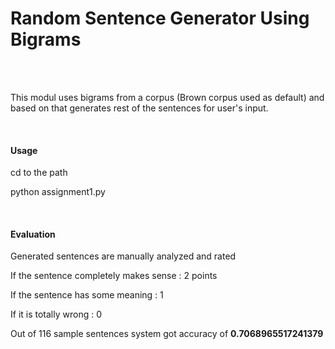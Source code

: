 <h1> Random Sentence Generator Using Bigrams </h1>
<br>
<br>
<p> This modul uses bigrams from a corpus (Brown corpus used as default) and based on that generates rest of the sentences for user's input.</p>
<br>
<h4> Usage </h4>
<p> cd to the path </p>
<p> python assignment1.py </p>
<br>
<h4> Evaluation </h4>
<p> Generated sentences are manually analyzed and rated </p>
<p> If the sentence completely makes sense : 2 points </p>
<p> If the sentence has some meaning : 1 </p>
<p> If it is totally wrong : 0 </p>
<p> Out of 116 sample sentences system got accuracy of <b> 0.7068965517241379 </b> </p>
